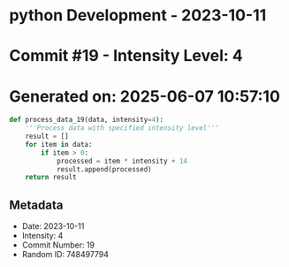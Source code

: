 ﻿# python Development - 2023-10-11
# Commit #19 - Intensity Level: 4
# Generated on: 2025-06-07 10:57:10
```python
def process_data_19(data, intensity=4):
    '''Process data with specified intensity level'''
    result = []
    for item in data:
        if item > 0:
            processed = item * intensity + 14
            result.append(processed)
    return result
```
## Metadata
- Date: 2023-10-11
- Intensity: 4
- Commit Number: 19
- Random ID: 748497794
